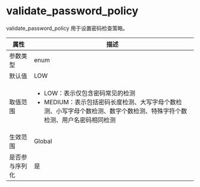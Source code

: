 validate_password_policy 
=============================================

validate_password_policy 用于设置密码检查策略。


| **属性**  |                                                                                   **描述**                                                                                   |
|---------|----------------------------------------------------------------------------------------------------------------------------------------------------------------------------|
| 参数类型    | enum                                                                                                                                                                       |
| 默认值     | LOW                                                                                                                                                                        |
| 取值范围    | <ul><li>LOW：表示仅包含密码常见的检测</li><li>MEDIUM：表示包括密码长度检测、大写字母个数检测、小写字母个数检测、数字个数检测、特殊字符个数检测、用户名密码相同检测</li></ul>     |
| 生效范围    | Global                                                                                                                                                                     |
| 是否参与序列化 | 是                                                                                                                                                                          |


